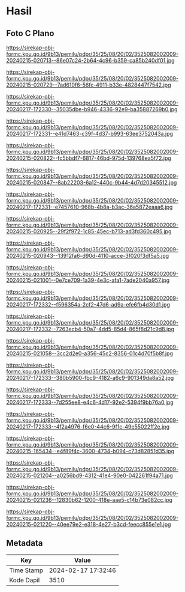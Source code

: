 # Hasil

## Foto C Plano

https://sirekap-obj-formc.kpu.go.id/9b13/pemilu/pdpr/35/25/08/20/02/3525082002009-20240215-020713--86e07c24-2b64-4c96-b359-ca85b240df01.jpg

https://sirekap-obj-formc.kpu.go.id/9b13/pemilu/pdpr/35/25/08/20/02/3525082002009-20240215-020729--7ad610f6-56fc-4911-b33e-4828447f7542.jpg

https://sirekap-obj-formc.kpu.go.id/9b13/pemilu/pdpr/35/25/08/20/02/3525082002009-20240217-172330--35035dbe-b946-4336-92e9-ba35887269b0.jpg

https://sirekap-obj-formc.kpu.go.id/9b13/pemilu/pdpr/35/25/08/20/02/3525082002009-20240217-172331--e41d7463-c39f-4d37-b993-63ee3752043a.jpg

https://sirekap-obj-formc.kpu.go.id/9b13/pemilu/pdpr/35/25/08/20/02/3525082002009-20240215-020822--fc5bbdf7-6817-46bd-975d-139768ea5f72.jpg

https://sirekap-obj-formc.kpu.go.id/9b13/pemilu/pdpr/35/25/08/20/02/3525082002009-20240215-020847--8ab22203-6a12-440c-9b44-4d7d20345512.jpg

https://sirekap-obj-formc.kpu.go.id/9b13/pemilu/pdpr/35/25/08/20/02/3525082002009-20240217-172331--e7457610-968b-4b8a-b3ac-36a5872eaaa6.jpg

https://sirekap-obj-formc.kpu.go.id/9b13/pemilu/pdpr/35/25/08/20/02/3525082002009-20240215-020925--29f2f972-1c85-45ec-b713-ad3fd360c495.jpg

https://sirekap-obj-formc.kpu.go.id/9b13/pemilu/pdpr/35/25/08/20/02/3525082002009-20240215-020943--13912fa6-d90d-4110-acce-3f020f3df5a5.jpg

https://sirekap-obj-formc.kpu.go.id/9b13/pemilu/pdpr/35/25/08/20/02/3525082002009-20240215-021001--0e7ce709-1a39-4e3c-afa1-7ade2040a957.jpg

https://sirekap-obj-formc.kpu.go.id/9b13/pemilu/pdpr/35/25/08/20/02/3525082002009-20240217-172332--f596354a-2cf2-47d6-ad9a-efe6fb4d30d1.jpg

https://sirekap-obj-formc.kpu.go.id/9b13/pemilu/pdpr/35/25/08/20/02/3525082002009-20240217-172332--7263ecb4-50a7-4dd5-85d4-865f8d21c9d8.jpg

https://sirekap-obj-formc.kpu.go.id/9b13/pemilu/pdpr/35/25/08/20/02/3525082002009-20240215-021058--3cc2d2e0-a356-45c2-8356-01c4d70f5b8f.jpg

https://sirekap-obj-formc.kpu.go.id/9b13/pemilu/pdpr/35/25/08/20/02/3525082002009-20240217-172333--380b5900-fbc9-4182-a6c9-901349da8a52.jpg

https://sirekap-obj-formc.kpu.go.id/9b13/pemilu/pdpr/35/25/08/20/02/3525082002009-20240217-172333--7d255ee8-e4c6-4d17-92e2-5394f9bb76a0.jpg

https://sirekap-obj-formc.kpu.go.id/9b13/pemilu/pdpr/35/25/08/20/02/3525082002009-20240217-172333--4f2a4976-f6e0-44c6-9f1c-49e55022ff2e.jpg

https://sirekap-obj-formc.kpu.go.id/9b13/pemilu/pdpr/35/25/08/20/02/3525082002009-20240215-165434--e4f89f4c-3600-4734-b094-c73d82851d35.jpg

https://sirekap-obj-formc.kpu.go.id/9b13/pemilu/pdpr/35/25/08/20/02/3525082002009-20240215-021204--a0256bd9-4312-41e4-90e0-042261f94a71.jpg

https://sirekap-obj-formc.kpu.go.id/9b13/pemilu/pdpr/35/25/08/20/02/3525082002009-20240215-021236--12830b62-1200-418e-aae5-c14b73e082cc.jpg

https://sirekap-obj-formc.kpu.go.id/9b13/pemilu/pdpr/35/25/08/20/02/3525082002009-20240215-021220--40ee79e2-e318-4e27-b3cd-feecc855e1e1.jpg


## Metadata

| Key        | Value               |
| ---------- | ------------------- |
| Time Stamp | 2024-02-17 17:32:46 |
| Kode Dapil | 3510                |



